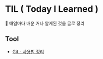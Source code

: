 # TIL ( Today I Learned )
📅 매일마다 배운 거나 알게된 것을 글로 정리

## Tool

* [Git - 사용법 정리](https://github.com/cjaewon/TIL/blob/master/Tool/git.md)
